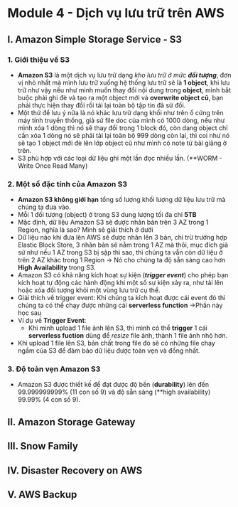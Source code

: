 # **Module 4 - Dịch vụ lưu trữ trên AWS**
## **I. Amazon Simple Storage Service - S3**
### **1. Giới thiệu về S3**
-  **Amazon S3** là một dịch vụ lưu trữ dạng *kho lưu trữ ở mức* ***đối tượng***, đơn vị nhỏ nhất mà mình lưu trữ xuống hệ thống lưu trữ sẽ là **1 object**, khi lưu trữ như vậy nếu như mình muốn thay đổi nội dung trong **object**, mình bắt buộc phải ghi đè và tạo ra một object mới và **overwrite object cũ**, bạn phải thực hiện thay đổi rồi tải lại toàn bộ tập tin đã sử đổi. 
- Một thứ để lưu ý nữa là nó khác lưu trữ dạng khối như trên ổ cứng trên máy tính truyền thống, giả sử file doc của mình có 1000 dòng, nếu như mình xóa 1 dòng thì nó sẽ thay đổi trong 1 block đó, còn dạng object chỉ cần xóa 1 dòng nó sẽ phải tải lại toàn bộ 999 dòng còn lại, thì coi như nó sẽ tạo 1 object mới đè lên lớp object cũ như mình có note từ bài giảng ở trên. 
- S3 phù hợp với các loại dữ liệu ghi một lần đọc nhiều lần. (**WORM - Write Once Read Many)

### **2. Một số đặc tính của Amazon S3**
- **Amazon S3 không giới hạn** tổng số lượng khối lượng dữ liệu lưu trữ mà chúng ta đưa vào. 
- Mỗi 1 đối tượng (object) ở trong S3 dung lượng tối đa chỉ **5TB**
- Mặc định, dữ liệu Amazon S3 sẽ được nhân bản trên 3 AZ trong 1 Region, nghĩa là sao? Mình sẽ giải thích ở dưới
- Dữ liệu nào khi đưa lên AWS sẽ được nhân lên 3 bản, chỉ trừ trường hợp Elastic Block Store, 3 nhân bản sẽ nằm trong 1 AZ mà thôi, mục đích giả sử như nếu 1 AZ trong S3 bị sập thì sao, thì chúng ta vẫn còn dữ liệu ở trên 2 AZ khác trong 1 Region -> Nó cho chúng ta độ sẵn sàng cao hơn **High Availability** trong S3.
- Amazon S3 có khả năng kích hoạt sự kiện (***trigger event***) cho phép bạn kích hoạt tự động các hành động khi một số sự kiện xảy ra, như tải lên hoặc xóa đối tượng khỏi một vùng lưu trữ cụ thể. 
- Giải thích về trigger event: Khi chúng ta kích hoạt được cái event đó thì chúng ta có thể chạy được những cái **serverless function** ->Phần này học sau
- Ví dụ về **Trigger Event**: 
    + Khi mình upload 1 file ảnh lên S3, thì mình có thể **trigger** 1 cái **serverless fuction** dùng để *resize* file ảnh, thành 1 file ảnh nhỏ hơn. 
- Khi upload 1 file lên S3, bản chất trong file đó sẽ có những file chạy ngầm của S3 để đảm bảo dữ liệu được toàn vẹn và đồng nhất. 
### **3. Độ toàn vẹn Amazon S3**
- Amazon S3 được thiết kế để đạt được độ bền (**durability**) lên đến 99.999999999% (11 con số 9) và độ sẵn sàng (**high availability) 99.99% (4 con số 9). 

## **II. Amazon Storage Gateway**

## **III. Snow Family**

## **IV. Disaster Recovery on AWS**

## **V. AWS Backup**







